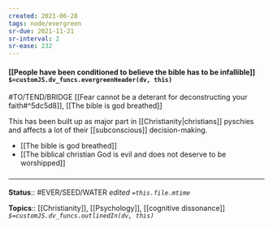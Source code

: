 ```yaml
---
created: 2021-06-28
tags: node/evergreen
sr-due: 2021-11-21
sr-interval: 2
sr-ease: 232
---
```


#### [[People have been conditioned to believe the bible has to be infallible]] `$=customJS.dv_funcs.evergreenHeader(dv, this)`

#TO/TEND/BRIDGE [[Fear cannot be a deterant for deconstructing your faith#^5dc5d8]], [[The bible is god breathed]]

This has been built up as major part in [[Christianity|christians]] pyschies and affects a lot of their [[subconscious]] decision-making.

- [[The bible is god breathed]]
- [[The biblical christian God is evil and does not deserve to be worshipped]]

### <hr class="footnote"/>

**Status**:: #EVER/SEED/WATER 
*edited `=this.file.mtime`*

**Topics**:: [[Christianity]], [[Psychology]], [[cognitive dissonance]]
*`$=customJS.dv_funcs.outlinedIn(dv, this)`*
